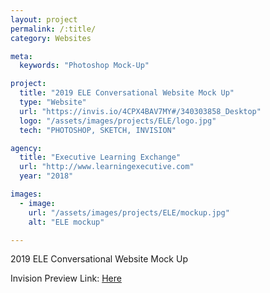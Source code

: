 ```yaml
---
layout: project
permalink: /:title/
category: Websites

meta:
  keywords: "Photoshop Mock-Up"

project:
  title: "2019 ELE Conversational Website Mock Up"
  type: "Website"
  url: "https://invis.io/4CPX4BAV7MY#/340303858_Desktop"
  logo: "/assets/images/projects/ELE/logo.jpg"
  tech: "PHOTOSHOP, SKETCH, INVISION"

agency:
  title: "Executive Learning Exchange"
  url: "http://www.learningexecutive.com"
  year: "2018"

images:
  - image:
    url: "/assets/images/projects/ELE/mockup.jpg"
    alt: "ELE mockup"

---
```

<p>2019 ELE Conversational Website Mock Up</p>
<p>Invision Preview Link: <a href="https://invis.io/4CPX4BAV7MY#/340303858_Desktop">Here</a> </p>

